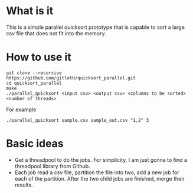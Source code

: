 # What is it

This is a simple parallel quicksort prototype that is capable to sort a large csv file that does not fit into the memory.

# How to use it

```
git clone --recursive https://github.com/gitletH/quicksort_parallel.git
cd quicksort_parallel
make
./parallel_quicksort <input csv> <output csv> <columns to be sorted> <number of threads>
```

For example

```
./parallel_quicksort sample.csv sample_out.csv "1,2" 3
```

# Basic ideas
* Get a threadpool to do the jobs. For simplicity, I am just gonna to find a threadpool library from Github.
* Each job read a csv file, partition the file into two, add a new job for each of the partition. After the two child jobs are finished, merge their results.